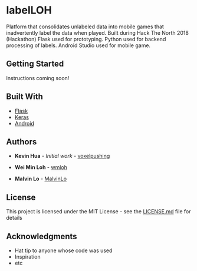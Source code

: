 # labelLOH
Platform that consolidates unlabeled data into mobile games that inadvertently label the data when played. 
Built during Hack The North 2018 (Hackathon)
Flask used for prototyping.
Python used for backend processing of labels.
Android Studio used for mobile game.

## Getting Started

Instructions coming soon!

## Built With

* [Flask](flask.pocoo.org/)
* [Keras](https://keras.io/)
* [Android](https://developer.android.com)


## Authors

* **Kevin Hua** - *Initial work* - [voxelpushing](https://github.com/voxelpushing)

* **Wei Min Loh** - [wmloh](https://github.com/wmloh)

* **Malvin Lo** - [MalvinLo](https://github.com/MalvinLo)

## License

This project is licensed under the MIT License - see the [LICENSE.md](LICENSE.md) file for details

## Acknowledgments

* Hat tip to anyone whose code was used
* Inspiration
* etc

